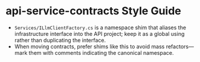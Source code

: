 # api-service-contracts Style Guide

- `Services/ILlmClientFactory.cs` is a namespace shim that aliases the infrastructure interface into the API project; keep it as a global using rather than duplicating the interface.
- When moving contracts, prefer shims like this to avoid mass refactors—mark them with comments indicating the canonical namespace.
